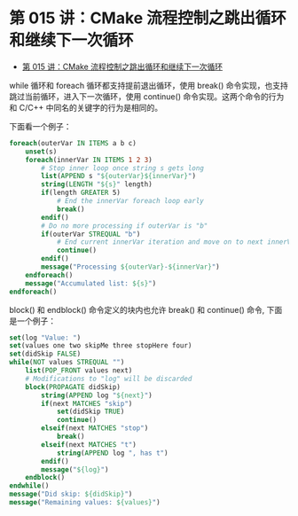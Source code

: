 # 第 015 讲：CMake 流程控制之跳出循环和继续下一次循环
- [第 015 讲：CMake 流程控制之跳出循环和继续下一次循环](#第-015-讲cmake-流程控制之跳出循环和继续下一次循环)

while 循环和 foreach 循环都支持提前退出循环，使用 break() 命令实现，也支持跳过当前循环，进入下一次循环，使用 continue() 命令实现。这两个命令的行为和 C/C++ 中同名的关键字的行为是相同的。

下面看一个例子：
```cmake
foreach(outerVar IN ITEMS a b c)
    unset(s)
    foreach(innerVar IN ITEMS 1 2 3)
        # Stop inner loop once string s gets long
        list(APPEND s "${outerVar}${innerVar}")
        string(LENGTH "${s}" length)
        if(length GREATER 5)
            # End the innerVar foreach loop early
            break()
        endif()
        # Do no more processing if outerVar is "b"
        if(outerVar STREQUAL "b")
            # End current innerVar iteration and move on to next innerVar item
            continue()
        endif()
        message("Processing ${outerVar}-${innerVar}")
    endforeach()
    message("Accumulated list: ${s}")
endforeach()
```

block() 和 endblock() 命令定义的块内也允许 break() 和 continue() 命令, 下面是一个例子：
```cmake
set(log "Value: ")
set(values one two skipMe three stopHere four)
set(didSkip FALSE)
while(NOT values STREQUAL "")
    list(POP_FRONT values next)
    # Modifications to "log" will be discarded
    block(PROPAGATE didSkip)
        string(APPEND log "${next}")
        if(next MATCHES "skip")
            set(didSkip TRUE)
            continue()
        elseif(next MATCHES "stop")
            break()
        elseif(next MATCHES "t")
            string(APPEND log ", has t")
        endif()
        message("${log}")
    endblock()
endwhile()
message("Did skip: ${didSkip}")
message("Remaining values: ${values}")
```
